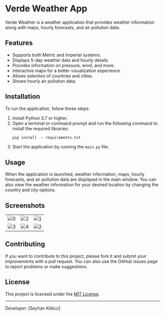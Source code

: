 # Verde Weather App

Verde Weather is a weather application that provides weather information along with maps, hourly forecasts, and air pollution data.

## Features

- Supports both Metric and Imperial systems.
- Displays 5-day weather data and hourly details.
- Provides information on pressure, wind, and more.
- Interactive maps for a better visualization experience.
- Allows selection of countries and cities.
- Shows hourly air pollution data.

## Installation

To run the application, follow these steps:

1. Install Python 3.7 or higher.
2. Open a terminal or command prompt and run the following command to install the required libraries:
    ```bash
    pip install -r requirements.txt
    ```
3. Start the application by running the `main.py` file.

## Usage

When the application is launched, weather information, maps, hourly forecasts, and air pollution data are displayed in the main window. You can also view the weather information for your desired location by changing the country and city options.

## Screenshots

| | | |
|:-------------------------:|:-------------------------:|:-------------------------:|
| ![0](https://i.hizliresim.com/bsfczb3.png) | ![2](https://i.hizliresim.com/pvps61i.png) | ![1](https://i.hizliresim.com/qe5llil.png)
| ![3](https://i.hizliresim.com/b527wsj.png) | ![4](https://i.hizliresim.com/t66rl95.png) | ![2](https://i.hizliresim.com/4mhol8p.png)

## Contributing

If you want to contribute to this project, please fork it and submit your improvements with a pull request. You can also use the GitHub issues page to report problems or make suggestions.

## License

This project is licensed under the [MIT License](LICENSE).

---
Developer: [Seyhan Kökcü]
